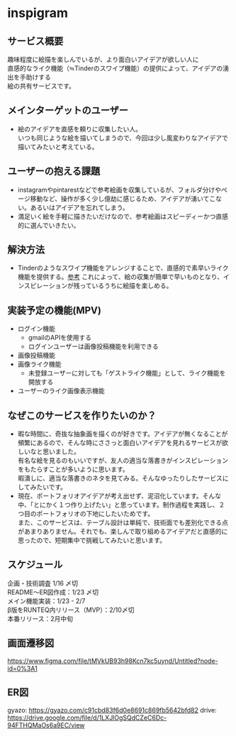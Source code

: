 # inspigram

## サービス概要
趣味程度に絵描を楽しんでいるが、より面白いアイデアが欲しい人に  
直感的なライク機能（≒Tinderのスワイプ機能）の提供によって、アイデアの湧出を手助けする  
絵の共有サービスです。

## メインターゲットのユーザー
- 絵のアイデアを直感を頼りに収集したい人。  
  いつも同じような絵を描いてしまうので、今回は少し風変わりなアイデアで描いてみたいと考えている。

## ユーザーの抱える課題
- instagramやpintarestなどで参考絵画を収集しているが、フォルダ分けやページ移動など、操作が多く少し億劫に感じるため、アイデアが湧いてこない。あるいはアイデアを忘れてしまう。
- 満足いく絵を手軽に描きたいだけなので、参考絵画はスピーディーかつ直感的に選んでいきたい。

## 解決方法 
- Tinderのようなスワイプ機能をアレンジすることで、直感的で素早いライク機能を提供する。[参考](https://gyazo.com/db2e799a44e822deca633f2da8300dff)
  これによって、絵の収集が簡単で早いものとなり、インスピレーションが残っているうちに絵描を楽しめる。

## 実装予定の機能(MPV)
- ログイン機能
  - gmailのAPIを使用する
  - ログインユーザーは画像投稿機能を利用できる
- 画像投稿機能
- 画像ライク機能
  - 未登録ユーザーに対しても「ゲストライク機能」として、ライク機能を開放する
- ユーザーのライク画像表示機能

## なぜこのサービスを作りたいのか？
- 暇な時間に、奇抜な抽象画を描くのが好きです。アイデアが無くなることが頻繁にあるので、そんな時にささっと面白いアイデアを見れるサービスが欲しいなと思いました。  
有名な絵を見るのもいいですが、友人の適当な落書きがインスピレーションをもたらすことが多いように思います。  
暇潰しに、適当な落書きのネタを見てみる。そんなゆったりしたサービスにしてみたいです。
- 現在、ポートフォリオアイデアが考え出せず、泥沼化しています。そんな中、「とにかく１つ作り上げたい」と思っています。制作過程を実践し、２つ目のポートフォリオの下地にしたいためです。  
また、このサービスは、テーブル設計は単純で、技術面でも差別化できる点があまりありません。それでも、楽しんで取り組めるアイデアだと直感的に思ったので、短期集中で挑戦してみたいと思います。

## スケジュール
企画・技術調査 1/16 〆切  
README〜ER図作成：1/23 〆切  
メイン機能実装：1/23 - 2/7  
β版をRUNTEQ内リリース（MVP）：2/10〆切  
本番リリース：2月中旬  

## 画面遷移図
https://www.figma.com/file/tMVkUB93h98Kcn7kc5uynd/Untitled?node-id=0%3A1

## ER図
gyazo: https://gyazo.com/c91cbd83f6d0e8691c869fb5642bfd82
drive: https://drive.google.com/file/d/1LXJlOgSQdCZeC6Dc-94FTHQMaOs6a9EC/view


